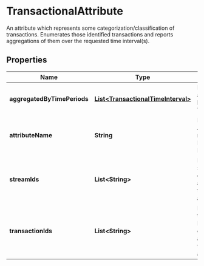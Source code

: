 

# TransactionalAttribute

An attribute which represents some categorization/classification of transactions. Enumerates those identified transactions and reports aggregations of them over the requested time interval(s).

## Properties

| Name | Type | Description | Notes |
|------------ | ------------- | ------------- | -------------|
|**aggregatedByTimePeriods** | [**List&lt;TransactionalTimeInterval&gt;**](TransactionalTimeInterval.md) | List of aggregations by specified Time Interval |  |
|**attributeName** | **String** | Name of Attribute as mentioned in Data Dictionary |  |
|**streamIds** | **List&lt;String&gt;** | List of stream IDs categorized as belonging to this attribute |  |
|**transactionIds** | **List&lt;String&gt;** | List of transaction IDs categorized as belonging to this attribute |  |



